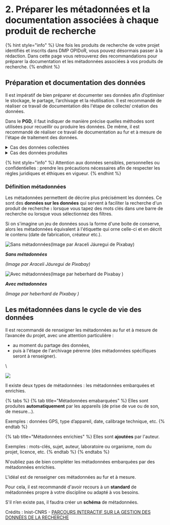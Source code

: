 # 2. Préparer les métadonnées et la documentation associées à chaque produit de recherche

{% hint style="info" %}
Une fois les produits de recherche de votre projet identifiés et inscrits dans DMP OPIDoR, vous pouvez désormais passer à la rédaction. Dans cette page vous retrouverez des recommandations pour préparer la documentation et les métadonnées associées à vos produits de recherche.
{% endhint %}

## **Préparation et documentation des données**

Il est impératif de bien préparer et documenter ses données afin d’optimiser le stockage, le partage, l’archivage et la réutilisation. Il est recommandé de réaliser ce travail de documentation dès l'étape de collecte/ création des données.

Dans le **PGD**, il faut indiquer de manière précise quelles méthodes sont utilisées pour recueillir ou produire les données. De même, il est recommandé de réaliser ce travail de documentation au fur et à mesure de l'étape de traitement des données.

<details>

<summary>Cas des données collectées</summary>

Indiquer :

• leur provenance (corpus, archives…),

• sur quels critères elles ont été sélectionnées

• les conditions de réutilisations préexistantes de ces données.

</details>

<details>

<summary>Cas des données produites</summary>

Indiquer :

• le contexte de création,

• les méthodes utilisées,

• les protocoles suivis ou établis,

• les contrôles qualité mis en place.

</details>

{% hint style="info" %}
Attention aux données sensibles, personnelles ou confidentielles : prendre les précautions nécessaires afin de respecter les règles juridiques et éthiques en vigueur.
{% endhint %}

### Définition **métadonnées**

Les métadonnées permettent de décrire plus précisément les données. Ce sont des **données sur les données** qui servent à faciliter la recherche d'un produit de recherche **:** lorsque vous tapez des mots clés dans une barre de recherche ou lorsque vous sélectionnez des filtres.

Si on s'imagine un jeu de données sous la forme d'une boite de conserve, alors les métadonnées équivalent à l'étiquette qui orne celle-ci et en décrit le contenu (date de fabrication, créateur etc.).

![Sans métadonnées(Image par Araceli Jáuregui de Pixabay)](https://doranum.fr/wp-content/uploads/parcours-GDR/assets/ZIqvStOb8EWOwj87\_gTYQr2sBdpiH7LRb.jpg)

_**Sans métadonnées**_

_(Image par Araceli Jáuregui de Pixabay)_

![Avec métadonnées(Image par heberhard de Pixabay )](https://doranum.fr/wp-content/uploads/parcours-GDR/assets/kyICAtdXKRQLePZa\_cqHq\_g8s4zZxStDK.jpg)

_**Avec métadonnées**_

_(Image par heberhard de Pixabay )_

## **Les métadonnées dans le cycle de vie des données**

Il est recommandé de renseigner les métadonnées au fur et à mesure de l’avancée du projet, avec une attention particulière :

* au moment du partage des données,
* puis à l'étape de l'archivage pérenne (des métadonnées spécifiques seront à renseigner).

\\

![](../.gitbook/assets/Cycle\_de\_vie\_métadonnées.png)

Il existe deux types de métadonnées : les métadonnées embarquées et enrichies.

{% tabs %}
{% tab title="Métadonnées emabarquées" %}
Elles sont produites **automatiquement** par les appareils (de prise de vue ou de son, de mesure…).

Exemples : données GPS, type d’appareil, date, calibrage technique, etc.
{% endtab %}

{% tab title="Métadonnées enrichies" %}
Elles sont **ajoutées** par l'auteur.

Exemples : mots-clés, sujet, auteur, laboratoire ou organisme, nom du projet, licence, etc.
{% endtab %}
{% endtabs %}

N'oubliez pas de bien compléter les métadonnées embarquées par des métadonnées enrichies.

L'idéal est de renseigner ces métadonnées au fur et à mesure.

Pour cela, il est recommandé d'avoir recours à un **standard** de métadonnées propre à votre discipline ou adapté à vos besoins.

S'il n’en existe pas, il faudra créer un **schéma** de métadonnées.[\
](https://doranum.fr/wp-content/uploads/parcours-GDR/index.html#)

Crédits : Inist-CNRS - [PARCOURS INTERACTIF SUR LA GESTION DES DONNÉES DE LA RECHERCHE](https://doranum.fr/enjeux-benefices/parcours-interactif-sur-la-gestion-des-donnees-de-la-recherche/)

